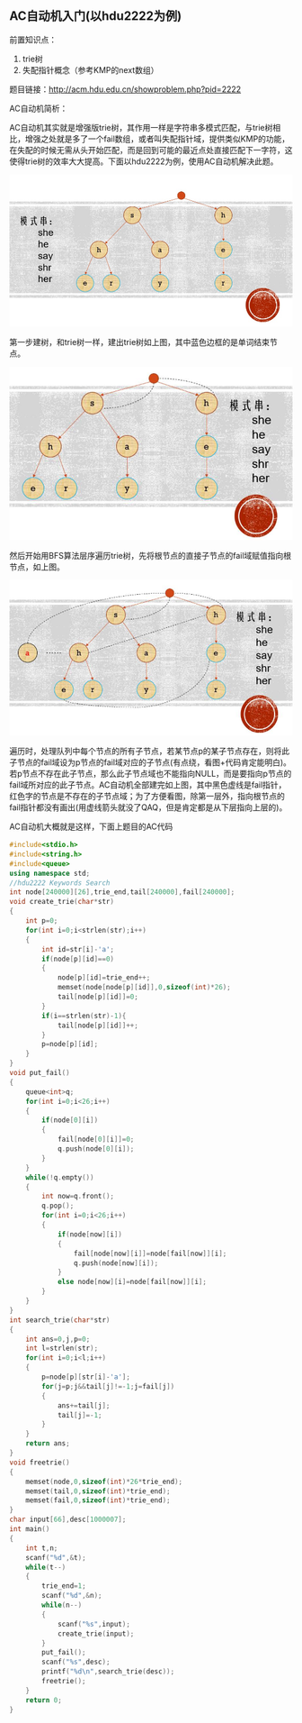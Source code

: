 ## AC自动机入门(以hdu2222为例)

前置知识点：
1. trie树
2. 失配指针概念（参考KMP的next数组）

题目链接：http://acm.hdu.edu.cn/showproblem.php?pid=2222

AC自动机简析：

  AC自动机其实就是增强版trie树，其作用一样是字符串多模式匹配，与trie树相比，增强之处就是多了一个fail数组，或者叫失配指针域，提供类似KMP的功能，在失配的时候无需从头开始匹配，而是回到可能的最近点处直接匹配下一字符，这使得trie树的效率大大提高。下面以hdu2222为例，使用AC自动机解决此题。
  
  ![](/assets/img/AC自动机初学/0.jpg)
  
  第一步建树，和trie树一样，建出trie树如上图，其中蓝色边框的是单词结束节点。
  
  ![](/assets/img/AC自动机初学/1.jpg)
  
  然后开始用BFS算法层序遍历trie树，先将根节点的直接子节点的fail域赋值指向根节点，如上图。
  
  ![](/assets/img/AC自动机初学/2.jpg)
  
  遍历时，处理队列中每个节点的所有子节点，若某节点p的某子节点存在，则将此子节点的fail域设为p节点的fail域对应的子节点(有点绕，看图+代码肯定能明白)。若p节点不存在此子节点，那么此子节点域也不能指向NULL，而是要指向p节点的fail域所对应的此子节点。AC自动机全部建完如上图，其中黑色虚线是fail指针，红色字的节点是不存在的子节点域；为了方便看图，除第一层外，指向根节点的fail指针都没有画出(用虚线箭头就没了QAQ，但是肯定都是从下层指向上层的)。

AC自动机大概就是这样，下面上题目的AC代码

```c++
#include<stdio.h>
#include<string.h>
#include<queue>
using namespace std;
//hdu2222 Keywords Search
int node[240000][26],trie_end,tail[240000],fail[240000];
void create_trie(char*str)
{
    int p=0;
    for(int i=0;i<strlen(str);i++)
    {
        int id=str[i]-'a';
        if(node[p][id]==0)
        {
            node[p][id]=trie_end++;
            memset(node[node[p][id]],0,sizeof(int)*26);
            tail[node[p][id]]=0;
        }
        if(i==strlen(str)-1){
            tail[node[p][id]]++;
        }
        p=node[p][id];
    }
}
void put_fail()
{
    queue<int>q;
    for(int i=0;i<26;i++)
    {
        if(node[0][i])
        {
            fail[node[0][i]]=0;
            q.push(node[0][i]);
        }
    }
    while(!q.empty())
    {
        int now=q.front();
        q.pop();
        for(int i=0;i<26;i++)
        {
            if(node[now][i])
            {
                fail[node[now][i]]=node[fail[now]][i];
                q.push(node[now][i]);
            }
            else node[now][i]=node[fail[now]][i];
        }
    }
}
int search_trie(char*str)
{
    int ans=0,j,p=0;
    int l=strlen(str);
    for(int i=0;i<l;i++)
    {
        p=node[p][str[i]-'a'];
        for(j=p;j&&tail[j]!=-1;j=fail[j])
        {
            ans+=tail[j];
            tail[j]=-1;
        }
    }
    return ans;
}
void freetrie()
{
    memset(node,0,sizeof(int)*26*trie_end);
    memset(tail,0,sizeof(int)*trie_end);
    memset(fail,0,sizeof(int)*trie_end);
}
char input[66],desc[1000007];
int main()
{
    int t,n;
    scanf("%d",&t);
    while(t--)
    {
        trie_end=1;
        scanf("%d",&n);
        while(n--)
        {
            scanf("%s",input);
            create_trie(input);
        }
        put_fail();
        scanf("%s",desc);
        printf("%d\n",search_trie(desc));
        freetrie();
    }
    return 0;
}
```
